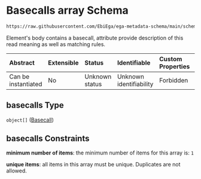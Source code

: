 # Basecalls array Schema

```txt
https://raw.githubusercontent.com/EbiEga/ega-metadata-schema/main/schemas/EGA.common-definitions.json#/definitions/spot_descriptor/items/properties/read_specs/items/properties/expected_basecall_table/properties/basecalls
```

Element's body contains a basecall, attribute provide description of this read meaning as well as matching rules.

| Abstract            | Extensible | Status         | Identifiable            | Custom Properties | Additional Properties | Access Restrictions | Defined In                                                                                           |
| :------------------ | :--------- | :------------- | :---------------------- | :---------------- | :-------------------- | :------------------ | :--------------------------------------------------------------------------------------------------- |
| Can be instantiated | No         | Unknown status | Unknown identifiability | Forbidden         | Allowed               | none                | [EGA.common-definitions.json\*](../../../schemas/EGA.common-definitions.json "open original schema") |

## basecalls Type

`object[]` ([Basecall](ega-12-definitions-spot-descriptor-spot-decode-spec-properties-read-specs-read-spec-properties-expected-basecall-table-properties-basecalls-array-basecall.md))

## basecalls Constraints

**minimum number of items**: the minimum number of items for this array is: `1`

**unique items**: all items in this array must be unique. Duplicates are not allowed.
